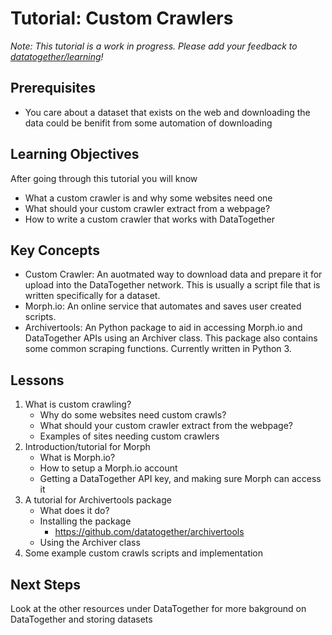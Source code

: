 # Tutorial: Custom Crawlers

_Note: This tutorial is a work in progress. Please add your feedback to [datatogether/learning](https://github.com/datatogether/learning/issues)!_

## Prerequisites

* You care about a dataset that exists on the web and downloading the data could be benifit from some automation of downloading

## Learning Objectives

After going through this tutorial you will know

* What a custom crawler is and why some websites need one
* What should your custom crawler extract from a webpage?
* How to write a custom crawler that works with DataTogether

## Key Concepts

* Custom Crawler:  An auotmated way to download data and prepare it for upload into the DataTogether network. This is usually a script file that is written specifically for a dataset.
* Morph.io: An online service that automates and saves user created scripts.
* Archivertools:  An Python package to aid in accessing Morph.io and DataTogether APIs using an Archiver class. This package also contains some common scraping functions. Currently written in Python 3.


## Lessons

1. What is custom crawling?
	*	Why do some websites need custom crawls?
 	*	What should your custom crawler extract from the webpage?
 	*	Examples of sites needing custom crawlers
2. Introduction/tutorial for Morph
	* 	What is Morph.io?
	*  How to setup a Morph.io account
	*  Getting a DataTogether API key, and making sure Morph can access it
2. 	A tutorial for Archivertools package
	*	What does it do?
 	*	Installing the package
 		* <https://github.com/datatogether/archivertools>
 	* 	Using the Archiver class
3.	Some example custom crawls scripts and implementation

## Next Steps
Look at the other resources under DataTogether for more bakground on DataTogether and storing datasets